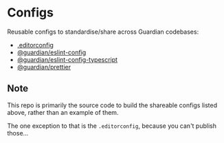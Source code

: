 # Configs

Reusable configs to standardise/share across Guardian codebases:

-   [.editorconfig](.editorconfig)
-   [@guardian/eslint-config](https://www.npmjs.com/package/@guardian/eslint-config)
-   [@guardian/eslint-config-typescript](https://www.npmjs.com/package/@guardian/eslint-config-typescript)
-   [@guardian/prettier](https://www.npmjs.com/package/@guardian/prettier)

## Note

This repo is primarily the source code to build the shareable configs listed above, rather than an example of them.

The one exception to that is the `.editorconfig`, because you can't publish those...
